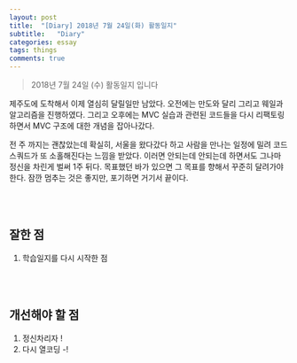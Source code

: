 ```yaml
---
layout: post
title:  "[Diary] 2018년 7월 24일(화) 활동일지"
subtitle:   "Diary"
categories: essay
tags: things
comments: true
---
```


> 2018년 7월 24일 (수) 활동일지 입니다

제주도에 도착해서 이제 열심히 달릴일만 남았다. 오전에는 만도와 달리 그리고 웨일과 알고리즘을 진행하였다. 그리고 오후에는 MVC 실습과 관련된 코드들을 다시 리팩토링 하면서 MVC 구조에 대한 개념을 잡아나갔다.

전 주 까지는 괜찮았는데 확실히, 서울을 왔다갔다 하고 사람을 만나는 일정에 밀려 코드스쿼드가 또 소홀해진다는 느낌을 받았다. 이러면 안되는데 안되는데 하면서도 그나마 정신을 차린게 벌써 1주 뒤다. 목표했던 바가 있으면 그 목표를 향해서 꾸준히 달려가야 한다. 잠깐 멈추는 것은 좋지만, 포기하면 거기서 끝이다.

<br/>

<br/>

## 잘한 점

1. 학습일지를 다시 시작한 점

<br/>

<br/>

## 개선해야 할 점

1. 정신차리자 !
2. 다시 열코딩 -!